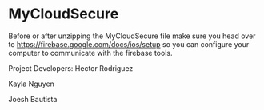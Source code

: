 # MyCloudSecure

Before or after unzipping the MyCloudSecure file make sure you head over to https://firebase.google.com/docs/ios/setup
so you can configure your computer to communicate with the firebase tools.

Project Developers:
Hector Rodriguez

Kayla Nguyen

Joesh Bautista
